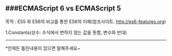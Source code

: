 ###ECMAScript 6 vs ECMAScript 5
---
목적 : ES5 와 ES6의 비교를 통한 ES6의 이해(참조사이트: http://es6-features.org)


1.Constants(상수: 수식에서 변하지 않는 값을 뜻함, 변수와 반대)




---
*언제든 틀린내용이 있으면 말해주세요~
